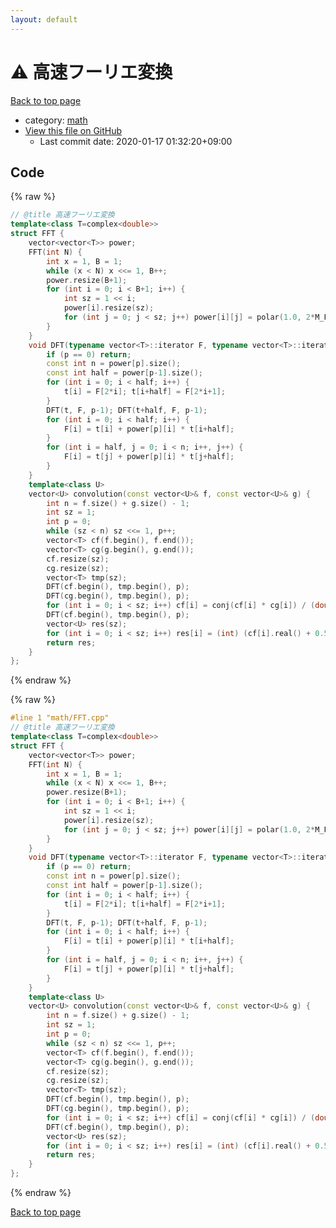 ```yaml
---
layout: default
---
```


<!-- mathjax config similar to math.stackexchange -->
<script type="text/javascript" async
  src="https://cdnjs.cloudflare.com/ajax/libs/mathjax/2.7.5/MathJax.js?config=TeX-MML-AM_CHTML">
</script>
<script type="text/x-mathjax-config">
  MathJax.Hub.Config({
    TeX: { equationNumbers: { autoNumber: "AMS" }},
    tex2jax: {
      inlineMath: [ ['$','$'] ],
      processEscapes: true
    },
    "HTML-CSS": { matchFontHeight: false },
    displayAlign: "left",
    displayIndent: "2em"
  });
</script>

<script type="text/javascript" src="https://cdnjs.cloudflare.com/ajax/libs/jquery/3.4.1/jquery.min.js"></script>
<script src="https://cdn.jsdelivr.net/npm/jquery-balloon-js@1.1.2/jquery.balloon.min.js" integrity="sha256-ZEYs9VrgAeNuPvs15E39OsyOJaIkXEEt10fzxJ20+2I=" crossorigin="anonymous"></script>
<script type="text/javascript" src="../../assets/js/copy-button.js"></script>
<link rel="stylesheet" href="../../assets/css/copy-button.css" />


# :warning: 高速フーリエ変換

<a href="../../index.html">Back to top page</a>

* category: <a href="../../index.html#7e676e9e663beb40fd133f5ee24487c2">math</a>
* <a href="{{ site.github.repository_url }}/blob/master/math/FFT.cpp">View this file on GitHub</a>
    - Last commit date: 2020-01-17 01:32:20+09:00




## Code

<a id="unbundled"></a>
{% raw %}
```cpp
// @title 高速フーリエ変換
template<class T=complex<double>>
struct FFT {
	vector<vector<T>> power;
	FFT(int N) {
		int x = 1, B = 1;
		while (x < N) x <<= 1, B++;
		power.resize(B+1);
		for (int i = 0; i < B+1; i++) {
			int sz = 1 << i;
			power[i].resize(sz);
			for (int j = 0; j < sz; j++) power[i][j] = polar(1.0, 2*M_PI*j/sz);
		}
	}
	void DFT(typename vector<T>::iterator F, typename vector<T>::iterator t, int p) {
		if (p == 0) return;
		const int n = power[p].size();
		const int half = power[p-1].size();
		for (int i = 0; i < half; i++) {
			t[i] = F[2*i]; t[i+half] = F[2*i+1];
		}
		DFT(t, F, p-1); DFT(t+half, F, p-1);
		for (int i = 0; i < half; i++) {
			F[i] = t[i] + power[p][i] * t[i+half];
		}
		for (int i = half, j = 0; i < n; i++, j++) {
			F[i] = t[j] + power[p][i] * t[j+half];
		}
	}
	template<class U>
	vector<U> convolution(const vector<U>& f, const vector<U>& g) {
		int n = f.size() + g.size() - 1;
		int sz = 1;
		int p = 0;
		while (sz < n) sz <<= 1, p++;
		vector<T> cf(f.begin(), f.end());
		vector<T> cg(g.begin(), g.end());
		cf.resize(sz);
		cg.resize(sz);
		vector<T> tmp(sz);
		DFT(cf.begin(), tmp.begin(), p);
		DFT(cg.begin(), tmp.begin(), p);
		for (int i = 0; i < sz; i++) cf[i] = conj(cf[i] * cg[i]) / (double) sz;
		DFT(cf.begin(), tmp.begin(), p);
		vector<U> res(sz);
		for (int i = 0; i < sz; i++) res[i] = (int) (cf[i].real() + 0.5);
		return res;
	}
};
```
{% endraw %}

<a id="bundled"></a>
{% raw %}
```cpp
#line 1 "math/FFT.cpp"
// @title 高速フーリエ変換
template<class T=complex<double>>
struct FFT {
	vector<vector<T>> power;
	FFT(int N) {
		int x = 1, B = 1;
		while (x < N) x <<= 1, B++;
		power.resize(B+1);
		for (int i = 0; i < B+1; i++) {
			int sz = 1 << i;
			power[i].resize(sz);
			for (int j = 0; j < sz; j++) power[i][j] = polar(1.0, 2*M_PI*j/sz);
		}
	}
	void DFT(typename vector<T>::iterator F, typename vector<T>::iterator t, int p) {
		if (p == 0) return;
		const int n = power[p].size();
		const int half = power[p-1].size();
		for (int i = 0; i < half; i++) {
			t[i] = F[2*i]; t[i+half] = F[2*i+1];
		}
		DFT(t, F, p-1); DFT(t+half, F, p-1);
		for (int i = 0; i < half; i++) {
			F[i] = t[i] + power[p][i] * t[i+half];
		}
		for (int i = half, j = 0; i < n; i++, j++) {
			F[i] = t[j] + power[p][i] * t[j+half];
		}
	}
	template<class U>
	vector<U> convolution(const vector<U>& f, const vector<U>& g) {
		int n = f.size() + g.size() - 1;
		int sz = 1;
		int p = 0;
		while (sz < n) sz <<= 1, p++;
		vector<T> cf(f.begin(), f.end());
		vector<T> cg(g.begin(), g.end());
		cf.resize(sz);
		cg.resize(sz);
		vector<T> tmp(sz);
		DFT(cf.begin(), tmp.begin(), p);
		DFT(cg.begin(), tmp.begin(), p);
		for (int i = 0; i < sz; i++) cf[i] = conj(cf[i] * cg[i]) / (double) sz;
		DFT(cf.begin(), tmp.begin(), p);
		vector<U> res(sz);
		for (int i = 0; i < sz; i++) res[i] = (int) (cf[i].real() + 0.5);
		return res;
	}
};
```
{% endraw %}

<a href="../../index.html">Back to top page</a>

